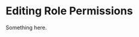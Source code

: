 [title]: # (Editing Role Permissions)
[tags]: # (XXX)
[priority]: # (3517)
# Editing Role Permissions
Something here.
